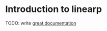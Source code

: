 # Introduction to linearp

TODO: write [great documentation](http://jacobian.org/writing/what-to-write/)
